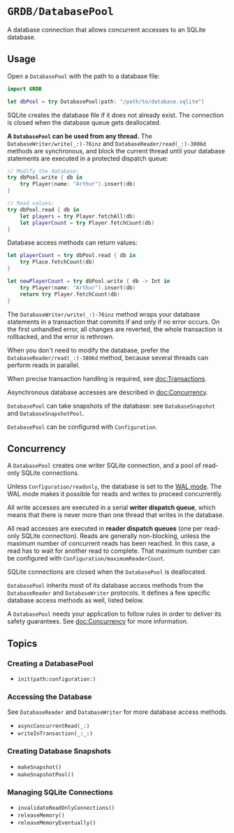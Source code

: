 # ``GRDB/DatabasePool``

A database connection that allows concurrent accesses to an SQLite database.

## Usage

Open a `DatabasePool` with the path to a database file:

```swift
import GRDB

let dbPool = try DatabasePool(path: "/path/to/database.sqlite")
```

SQLite creates the database file if it does not already exist. The connection is closed when the database queue gets deallocated.

**A `DatabasePool` can be used from any thread.** The ``DatabaseWriter/write(_:)-76inz`` and ``DatabaseReader/read(_:)-3806d`` methods are synchronous, and block the current thread until your database statements are executed in a protected dispatch queue:

```swift
// Modify the database:
try dbPool.write { db in
    try Player(name: "Arthur").insert(db)
}

// Read values:
try dbPool.read { db in
    let players = try Player.fetchAll(db)
    let playerCount = try Player.fetchCount(db)
}
```

Database access methods can return values:

```swift
let playerCount = try dbPool.read { db in
    try Place.fetchCount(db)
}

let newPlayerCount = try dbPool.write { db -> Int in
    try Player(name: "Arthur").insert(db)
    return try Player.fetchCount(db)
}
```

The ``DatabaseWriter/write(_:)-76inz`` method wraps your database statements in a transaction that commits if and only if no error occurs. On the first unhandled error, all changes are reverted, the whole transaction is rollbacked, and the error is rethrown.

When you don't need to modify the database, prefer the ``DatabaseReader/read(_:)-3806d`` method, because several threads can perform reads in parallel.

When precise transaction handling is required, see <doc:Transactions>.

Asynchronous database accesses are described in <doc:Concurrency>.

`DatabasePool` can take snapshots of the database: see ``DatabaseSnapshot`` and ``DatabaseSnapshotPool``.

`DatabasePool` can be configured with ``Configuration``.

## Concurrency

A `DatabasePool` creates one writer SQLite connection, and a pool of read-only SQLite connections.

Unless ``Configuration/readonly``, the database is set to the [WAL mode](https://sqlite.org/wal.html). The WAL mode makes it possible for reads and writes to proceed concurrently.

All write accesses are executed in a serial **writer dispatch queue**, which means that there is never more than one thread that writes in the database.

All read accesses are executed in **reader dispatch queues** (one per read-only SQLite connection). Reads are generally non-blocking, unless the maximum number of concurrent reads has been reached. In this case, a read has to wait for another read to complete. That maximum number can be configured with ``Configuration/maximumReaderCount``.

SQLite connections are closed when the `DatabasePool` is deallocated.

`DatabasePool` inherits most of its database access methods from the ``DatabaseReader`` and ``DatabaseWriter`` protocols. It defines a few specific database access methods as well, listed below.

A `DatabasePool` needs your application to follow rules in order to deliver its safety guarantees. See <doc:Concurrency> for more information.

## Topics

### Creating a DatabasePool

- ``init(path:configuration:)``

### Accessing the Database

See ``DatabaseReader`` and ``DatabaseWriter`` for more database
access methods.

- ``asyncConcurrentRead(_:)``
- ``writeInTransaction(_:_:)``

### Creating Database Snapshots

- ``makeSnapshot()``
- ``makeSnapshotPool()``

### Managing SQLite Connections

- ``invalidateReadOnlyConnections()``
- ``releaseMemory()``
- ``releaseMemoryEventually()``
